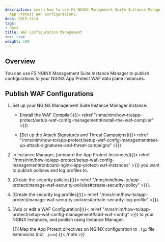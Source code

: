 ```yaml
---
description: Learn how to use F5 NGINX Management Suite Instance Manager to publish NGINX
  App Protect WAF configurations.
docs: DOCS-1114
tags:
- docs
title: WAF Configuration Management
toc: true
weight: 100
---
```


## Overview

You can use F5 NGINX Management Suite Instance Manager to publish configurations to your NGINX App Protect WAF data plane instances.

## Publish WAF Configurations

1. Set up your NGINX Management Suite Instance Manager instance:

   - [Install the WAF Compiler]({{< relref "/nms/nim/how-to/app-protect/setup-waf-config-management#install-the-waf-compiler" >}})

   - [Set up the Attack Signatures and Threat Campaigns]({{< relref "/nms/nim/how-to/app-protect/setup-waf-config-management#set-up-attack-signatures-and-threat-campaigns" >}})

2. In Instance Manager, [onboard the App Protect Instances]({{< relref "/nms/nim/how-to/app-protect/setup-waf-config-management#onboard-nginx-app-protect-waf-instances" >}}) you want to publish policies and log profiles to.

3. [Create the security policies]({{< relref "/nms/nim/how-to/app-protect/manage-waf-security-policies#create-security-policy" >}}).

4. [Create the security log profiles]({{< relref "/nms/nim/how-to/app-protect/manage-waf-security-policies#create-security-log-profile" >}}).

5. [Add or edit a WAF Configuration]({{< relref "/nms/nim/how-to/app-protect/setup-waf-config-management#add-waf-config" >}}) to your NGINX Instances, and publish using Instance Manager.

   {{<note>}}Map the App Protect directives on NGINX configuration to `.tgz` file extensions (not `.json`).{{< /note >}}
